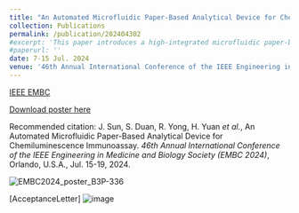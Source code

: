 ```yaml
---
title: "An Automated Microfluidic Paper-Based Analytical Device for Chemiluminescence Immunoassay"
collection: Publications
permalink: /publication/202404302
#excerpt: 'This paper introduces a high-integrated microfluidic paper-based analytical device (μPAD) that has a reliable and programmable rotary valve and automated injection device. By controlling the rotation of valves, different regions on the μPAD can be connected or disconnected, allowing reagents to be effectively transported to the test zone. In order to address the limitations of traditional chemiluminescent immunoassays (CLIA), which involve expensive equipment and extensive manual operations, we utilize a smartphone to read the results and program each component of the device to automate the detection process. As a proof-of-concept, we conducted the detection of rabbit IgG under optimized experimental conditions (H2O2 concentration at 0.1 M, HRP-conjugated antibody concentration at 150 μg/mL, and plasma treatment time of 4 minutes), achieving a limit of detection of 3.58 pM. Our device combines the multifunctionality of μPAD with the sensitivity and specificity of CLIA, which potentially advances the development of point-of-care testing.'
#paperurl: ''
date: 7-15 Jul. 2024
venue: '46th Annual International Conference of the IEEE Engineering in Medicine and Biology Society (EMBC)'
---
```


[IEEE EMBC](https://embc.embs.org/2024/)

[Download poster here](https://github.com/EnderHangYuan/EnderHangYuan.github.io/blob/master/_publications/EMBC2024_poster_B5P-336.pdf)

Recommended citation: J. Sun, S. Duan, R. Yong, H. Yuan _et al._, An Automated Microfluidic Paper-Based Analytical Device for Chemiluminescence Immunoassay. _46th Annual International Conference of the IEEE Engineering in Medicine and Biology Society (EMBC 2024)_, Orlando, U.S.A., Jul. 15-19, 2024.

![EMBC2024_poster_B3P-336](https://github.com/EnderHangYuan/EnderHangYuan.github.io/assets/98693538/521d655f-9bf3-44cd-99b2-303a58fa7bac)

[AcceptanceLetter]
![image](https://github.com/EnderHangYuan/EnderHangYuan.github.io/assets/98693538/89c1e78c-61ee-4cc2-859d-d293fb3b6ce2)

